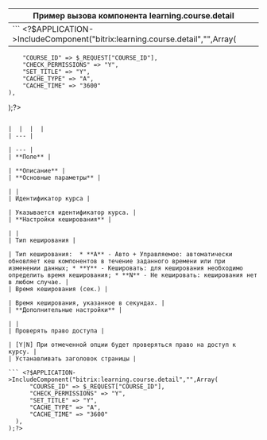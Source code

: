 | Пример вызова компонента **learning.course.detail** |
| --- |
| ``` <?$APPLICATION->IncludeComponent("bitrix:learning.course.detail","",Array(
 		"COURSE_ID" => $_REQUEST["COURSE_ID"], 
 		"CHECK_PERMISSIONS" => "Y", 
 		"SET_TITLE" => "Y", 
 		"CACHE_TYPE" => "A", 
 		"CACHE_TIME" => "3600" 
 	),
 );?>
  ``` |

|  |  |  |
| --- |

| --- |
| **Поле** |

| **Описание** |
| **Основные параметры** |

| |
| Идентификатор курса |

| Указывается идентификатор курса. |
| **Настройки кеширования** |

| |
| Тип кеширования |

| Тип кеширования:  * **A** - Авто + Управляемое: автоматически обновляет кеш компонентов в течение заданного времени или при изменении данных; * **Y** - Кешировать: для кеширования необходимо определить время кеширования; * **N** - Не кешировать: кеширования нет в любом случае. |
| Время кеширования (сек.) |

| Время кеширования, указанное в секундах. |
| **Дополнительные настройки** |

| |
| Проверять право доступа |

| [Y|N] При отмеченной опции будет проверяться право на доступ к курсу. |
| Устанавливать заголовок страницы |

``` <?$APPLICATION->IncludeComponent("bitrix:learning.course.detail","",Array(
 		"COURSE_ID" => $_REQUEST["COURSE_ID"], 
 		"CHECK_PERMISSIONS" => "Y", 
 		"SET_TITLE" => "Y", 
 		"CACHE_TYPE" => "A", 
 		"CACHE_TIME" => "3600" 
 	),
 );?>
  ```
